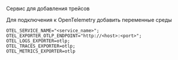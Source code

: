 Сервис для добавления трейсов

Для подключения к OpenTelemetry добавить переменные среды
```
OTEL_SERVICE_NAME="<service_name>";
OTEL_EXPORTER_OTLP_ENDPOINT="http://<host>:<port>";
OTEL_LOGS_EXPORTER=otlp;
OTEL_TRACES_EXPORTER=otlp;
OTEL_METRICS_EXPORTER=otlp
```
